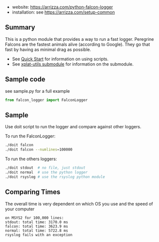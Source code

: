 * website: <https://arrizza.com/python-falcon-logger>
* installation: see <https://arrizza.com/setup-common>

## Summary

This is a python module that provides a way to run a fast logger.
Peregrine Falcons are the fastest animals alive (according to Google).
They go that fast by having as minimal drag as possible.

* See [Quick Start](https://arrizza.com/user-guide-quick-start) for information on using scripts.
* See [xplat-utils submodule](https://arrizza.com/xplat-utils) for information on the submodule.

## Sample code

see sample.py for a full example

```python
from falcon_logger import FalconLogger
```

## Sample

Use doit script to run the logger and compare against other loggers.

To run the FalconLogger:

```bash
./doit falcon
./doit falcon --numlines=100000
```

To run the others loggers:

```bash
./doit stdout  # no file, just stdout
./doit normal  # use the python logger
./doit rsyslog # use the rsyslog python module
```

## Comparing Times

The overall time is very dependent on which OS you use and the speed of your computer
```text
on MSYS2 for 100,000 lines:
stdout: total time: 3170.0 ms
falcon: total time: 3623.9 ms
normal: total time: 5722.8 ms
rsyslog fails with an exception 

```
